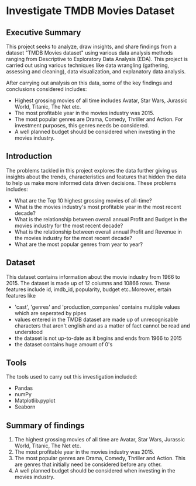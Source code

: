 # Investigate TMDB Movies Dataset

## Executive Summary
This project seeks to analyze, draw insights, and share findings from a dataset "TMDB Movies dataset" using various data analysis methods ranging from Descriptive to Exploratory Data Analysis (EDA). This project is carried out using various techniques like data wrangling (gathering, assessing and cleaning), data visualization, and explanatory data analysis. 

After carrying out analysis on this data, some of the key findings and conclusions considered includes:
* Highest grossing movies of all time includes Avatar, Star Wars, Jurassic World, Titanic, The Net etc.
* The most profitable year in the movies industry was 2015.
* The most popular genres are Drama, Comedy, Thriller and Action. For investment purposes, this genres needs be considered.
* A well planned budget should be considered when investing in the movies industry.

## Introduction
The problems tackled in this project explores the data further giving us insights about the trends, characteristics and features that hidden the data to help us make more informed data driven decisions. These problems includes:

* What are the Top 10 highest grossing movies of all-time?
* What is the movies industry's most profitable year in the most recent decade?
* What is the relationship between overall annual Profit and Budget in the movies industry for the most recent decade?
* What is the relationship between overall annual Profit and Revenue in the movies industry for the most recent decade?
* What are the most popular genres from year to year?

## Dataset
This dataset contains information about the movie industry from 1966 to 2015. The dataset is made up of 12 columns and 10866 rows. These features include id, imdb_id, popularity, budget etc..Moreover, ertain features like 
* 'cast', 'genres' and 'production_companies' contains multiple values which are seperated by pipes
* values entered in the TMDB dataset are made up of unrecognisable characters that aren't english and as a matter of fact cannot be read and understood
* the dataset is not up-to-date as it begins and ends from 1966 to 2015
* the dataset contains huge amount of 0's


## Tools
The tools used to carry out this investigation included:
* Pandas
* numPy
* Matplotlib.pyplot
* Seaborn

## Summary of findings
1. The highest grossing movies of all time are Avatar, Star Wars, Jurassic World, Titanic, The Net etc.
2. The most profitable year in the movies industry was 2015.
3. The most popular genres are Drama, Comedy, Thriller and Action. This are genres that initially need be considered before any other.
4. A well planned budget should be considered when investing in the movies industry.
